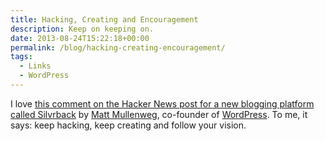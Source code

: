 ```yaml
---
title: Hacking, Creating and Encouragement
description: Keep on keeping on.
date: 2013-08-24T15:22:18+00:00
permalink: /blog/hacking-creating-encouragement/
tags:
  - Links
  - WordPress
---
```


I love [this comment on the Hacker News post for a new blogging platform called Silvrback](https://news.ycombinator.com/item?id=6254572) by [Matt Mullenweg](http://ma.tt/), co-founder of [WordPress](http://wordpress.org/). To me, it says: keep hacking, keep creating and follow your vision.
